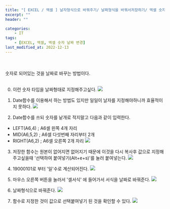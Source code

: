 ```yaml
---
title: "[ EXCEL / 엑셀 ] 날자형식으로 바꿔주기/ 날짜형식을 바꿔서저장하기/ 엑셀 숫자 날짜 변경"
excerpt: ""
header: ""

categories:
    - IT
tags:
    - [EXCEL, 엑셀, 엑셀 숫자 날짜 변경]
last_modified_at: 2022-12-13
---
```

<br><br>
숫자로 되어있는 것을 날짜로 바꾸는 방법이다.
<br><br>

00. 이런 숫자 타입을 날짜형태로 지정해주고싶다.
![](/upload/excel/03_numToDate/00.png)


01. Date함수를 이용해서 하는 방법도 있지만 일일이 날자를 지정해야하니까 효율적이지 못하다.
![](/upload/excel/03_numToDate/01.png)


02. Date함수를 쓰되 숫자를 낱개로 적지말고 다음과 같이 입력한다.
- LEFT(A6,4) ; A6셀 왼쪽 4개 자리
- MID(A6,5,2) ; A6셀 다섯번째 자리부터 2개
- RIGHT(A6,2) ; A6셀 오른쪽 2개 자리
![](/upload/excel/03_numToDate/02.png)



03. 저장한 함수는 원본이 없어지면 없어지기 때문에 이것을 다시 복사후 값으로 지정해주고싶을때 '선택하여 붙여넣기(Alt+e+s)'를 눌러 붙여넣는다.
![](/upload/excel/03_numToDate/03.png)


04. 19000101로 부터 '일'수로 계산되어진다.
![](/upload/excel/03_numToDate/04.png)


05. 마우스 오른쪽 버튼을 눌러서 '셀서식' 에 들어가서 서식을 날짜로 바꿔준다.
![](/upload/excel/03_numToDate/05.png)


06. 날짜형식으로 바꿔준다.
![](/upload/excel/03_numToDate/06.png)


07. 함수로 지정한 것이 값으로 선택붙여넣기 된 것을 확인할 수 있다.
![](/upload/excel/03_numToDate/07.png)
